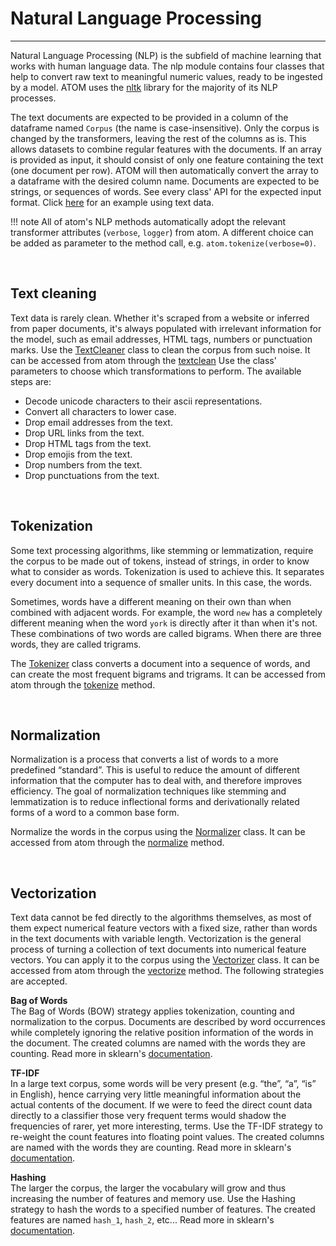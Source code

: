 # Natural Language Processing
-----------------------------

Natural Language Processing (NLP) is the subfield of machine learning
that works with human language data. The nlp module contains four
classes that help to convert raw text to meaningful numeric values,
ready to be ingested by a model. ATOM uses the [nltk](https://www.nltk.org/index.html)
library for the majority of its NLP processes.

The text documents are expected to be provided in a column of the
dataframe named `Corpus` (the name is case-insensitive). Only the
corpus is changed by the transformers, leaving the rest of the columns
as is. This allows datasets to combine regular features with the
documents. If an array is provided as input, it should consist of only
one feature containing the text (one document per row). ATOM will then
automatically convert the array to a dataframe with the desired column
name. Documents are expected to be strings, or sequences of words. See
every class' API for the expected input format. Click [here](../../../examples/nlp)
for an example using text data.

!!! note
    All of atom's NLP methods automatically adopt the relevant transformer
    attributes (`verbose`, `logger`) from atom. A different choice can be
    added as parameter to the method call, e.g. `atom.tokenize(verbose=0)`.


<br>

## Text cleaning

Text data is rarely clean. Whether it's scraped from a website or inferred
from paper documents, it's always populated with irrelevant information for
the model, such as email addresses, HTML tags, numbers or punctuation marks.
Use the [TextCleaner](../../API/nlp/textcleaner) class to clean the corpus
from such noise. It can be accessed from atom through the [textclean](../../API/ATOM/atomclassifier/#textclean)
Use the class' parameters to choose which transformations to perform. The
available steps are:

* Decode unicode characters to their ascii representations.
* Convert all characters to lower case.
* Drop email addresses from the text.
* Drop URL links from the text.
* Drop HTML tags from the text.
* Drop emojis from the text.
* Drop numbers from the text.
* Drop punctuations from the text.


<br>

## Tokenization

Some text processing algorithms, like stemming or lemmatization, require the
corpus to be made out of tokens, instead of strings, in order to know what to
consider as words. Tokenization is used to achieve this. It separates every
document into a sequence of smaller units. In this case, the words.

Sometimes, words have a different meaning on their own than when combined
with adjacent words. For example, the word `new` has a completely different
meaning when the word `york` is directly after it than when it's not. These
combinations of two words are called bigrams. When there are three words,
they are called trigrams.

The [Tokenizer](../../API/nlp/tokenizer) class converts a document into a
sequence of words, and can create the most frequent bigrams and trigrams.
It can be accessed from atom through the [tokenize](../../API/ATOM/atomclassifier/#tokenize)
method.


<br>

## Normalization

Normalization is a process that converts a list of words to a more
predefined “standard”. This is useful to reduce the amount of different
information that the computer has to deal with, and therefore improves
efficiency. The goal of normalization techniques like stemming and
lemmatization is to reduce inflectional forms and derivationally
related forms of a word to a common base form.

Normalize the words in the corpus using the [Normalizer](../../API/nlp/normalizer)
class. It can be accessed from atom through the [normalize](../../API/ATOM/atomclassifier/#normalize)
method.


<br>

## Vectorization

Text data cannot be fed directly to the algorithms themselves, as most
of them expect numerical feature vectors with a fixed size, rather than
words in the text documents with variable length. Vectorization is the
general process of turning a collection of text documents into numerical
feature vectors. You can apply it to the corpus using the [Vectorizer](../../API/nlp/vectorizer)
class. It can be accessed from atom through the [vectorize](../../API/ATOM/atomclassifier/#vectorize)
method. The following strategies are accepted.

**Bag of Words**<br>
The Bag of Words (BOW) strategy applies tokenization, counting and
normalization to the corpus. Documents are described by word occurrences
while completely ignoring the relative position information of the words in
the document. The created columns are named with the words they are counting.
Read more in sklearn's [documentation](https://scikit-learn.org/stable/modules/feature_extraction.html#the-bag-of-words-representation).

**TF-IDF**<br>
In a large text corpus, some words will be very present (e.g. “the”,
“a”, “is” in English), hence carrying very little meaningful information
about the actual contents of the document. If we were to feed the direct
count data directly to a classifier those very frequent terms would
shadow the frequencies of rarer, yet more interesting, terms. Use the
TF-IDF strategy to re-weight the count features into floating point values.
The created columns are named with the words they are counting. Read more
in sklearn's [documentation](https://scikit-learn.org/stable/modules/feature_extraction.html#tfidf-term-weighting).

**Hashing**<br>
The larger the corpus, the larger the vocabulary will grow and thus
increasing the number of features and memory use. Use the Hashing
strategy to hash the words to a specified number of features. The
created features are named `hash_1`, `hash_2`, etc... Read more in
sklearn's [documentation](https://scikit-learn.org/stable/modules/feature_extraction.html#vectorizing-a-large-text-corpus-with-the-hashing-trick).
